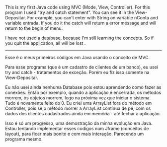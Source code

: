 
This is my first Java code using MVC (Mode, View, Controller).
For this program I used "try and catch statement". You can see it in the View-Depositar.
For example, you can't enter with String on variable nConta and variable entrada. If you do it the catch will return a error message and will return to the begin of menu.

I have not used a database, because I'm still learning the concepts. So if you quit the application, all will be lost .

-----------------------------------------------------------------------------------------------------------------------------------------

Esse é o meus primeiros códigos em Java usando o conceito de MVC.

Para esse programa (que é um cadastro de clientes de um banco), eu usei try and catch - tratamentos de exceção. Porém eu fiz isso somente na View-Depositar.

Eu não usei ainda nenhuma Database pois estou aprendendo como fazer as conexões. Então por exemplo, quando a aplicação é encerrada, os métodos morrem, os objetos morrem, logo na próxima vez que iniciar o sistema. Tudo é novamente feito do 0. Eu criei uma ArrayList fora do método em Controller, pois se o método morrer a ArrayList continua de pé, com os dados dos clientes cadastrados ainda em memória - até fechar a aplicação.

Isso é só um progresso, uma demostração da minha evolução em Java. Estou tentando implementar esses codigos num Jframe (conceitos de layout), para ficar mais bonito e com mais interação. Parecendo um programa mesmo.
